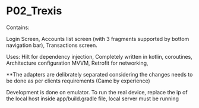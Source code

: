 # P02_Trexis

Contains:

Login Screen,
Accounts list screen (with 3 fragments supported by bottom navigation bar),
Transactions screen.


Uses:
Hilt for dependency injection,
Completely written in kotlin, coroutines,
Architecture configuration MVVM,
Retrofit for networking,

**The adapters are delibrately separated considering the changes needs to be done as per clients requirements (Came by experience)


Development is done on emulator.
To run the real device, replace the ip of the local host inside app/build.gradle file, local server must be running


